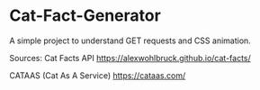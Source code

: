 # Cat-Fact-Generator
A simple project to understand GET requests and CSS animation. 

Sources: 
Cat Facts API
https://alexwohlbruck.github.io/cat-facts/

CATAAS (Cat As A Service)
https://cataas.com/
